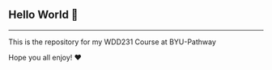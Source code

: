 ## Hello World :wave:

---

This is the repository for my WDD231 Course at BYU-Pathway

Hope you all enjoy! :heart:
